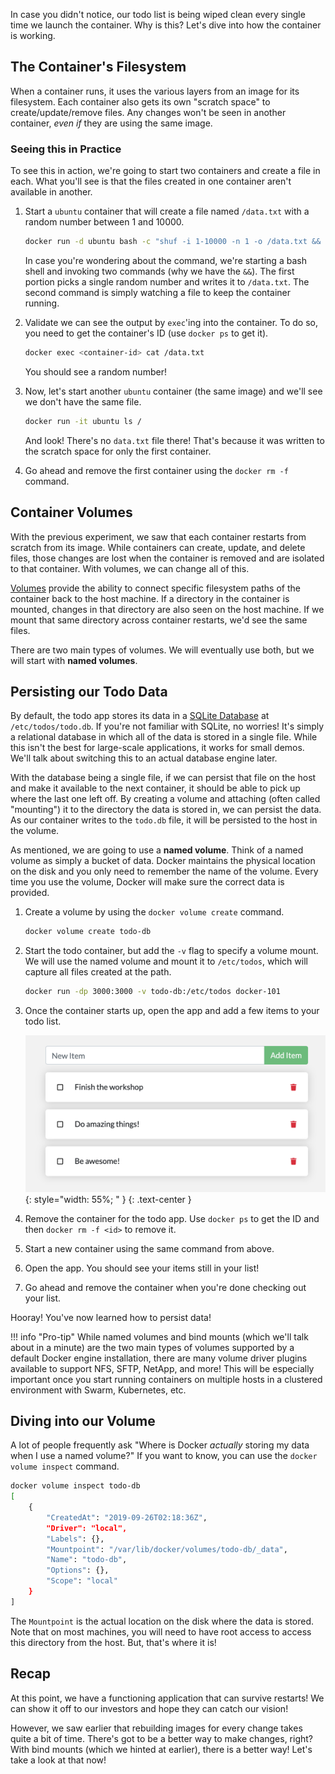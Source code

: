 
In case you didn't notice, our todo list is being wiped clean every single time
we launch the container. Why is this? Let's dive into how the container is working.

## The Container's Filesystem

When a container runs, it uses the various layers from an image for its filesystem.
Each container also gets its own "scratch space" to create/update/remove files. Any
changes won't be seen in another container, _even if_ they are using the same image.


### Seeing this in Practice

To see this in action, we're going to start two containers and create a file in each.
What you'll see is that the files created in one container aren't available in another.

1. Start a `ubuntu` container that will create a file named `/data.txt` with a random number
   between 1 and 10000.

    ```bash
    docker run -d ubuntu bash -c "shuf -i 1-10000 -n 1 -o /data.txt && tail -f /dev/null"
    ```

    In case you're wondering about the command, we're starting a bash shell and invoking two
    commands (why we have the `&&`). The first portion picks a single random number and writes
    it to `/data.txt`. The second command is simply watching a file to keep the container running.

1. Validate we can see the output by `exec`'ing into the container. To do so, you need to get the
   container's ID (use `docker ps` to get it).

    ```bash
    docker exec <container-id> cat /data.txt
    ```

    You should see a random number!

1. Now, let's start another `ubuntu` container (the same image) and we'll see we don't have the same
   file.

    ```bash
    docker run -it ubuntu ls /
    ```

    And look! There's no `data.txt` file there! That's because it was written to the scratch space for
    only the first container.

1. Go ahead and remove the first container using the `docker rm -f` command.


## Container Volumes

With the previous experiment, we saw that each container restarts from scratch from its image. While containers
can create, update, and delete files, those changes are lost when the container is removed and are isolated
to that container. With volumes, we can change all of this.

[Volumes](https://docs.docker.com/storage/volumes/) provide the ability to connect specific filesystem paths of 
the container back to the host machine. If a directory in the container is mounted, changes in that
directory are also seen on the host machine. If we mount that same directory across container restarts, we'd see
the same files.

There are two main types of volumes. We will eventually use both, but we will start with **named volumes**.



## Persisting our Todo Data

By default, the todo app stores its data in a [SQLite Database](https://www.sqlite.org/index.html) at
`/etc/todos/todo.db`. If you're not familiar with SQLite, no worries! It's simply a relational database in 
which all of the data is stored in a single file. While this isn't the best for large-scale applications,
it works for small demos. We'll talk about switching this to an actual database engine later.

With the database being a single file, if we can persist that file on the host and make it available to the
next container, it should be able to pick up where the last one left off. By creating a volume and attaching
(often called "mounting") it to the directory the data is stored in, we can persist the data. As our container 
writes to the `todo.db` file, it will be persisted to the host in the volume.

As mentioned, we are going to use a **named volume**. Think of a named volume as simply a bucket of data. 
Docker maintains the physical location on the disk and you only need to remember the name of the volume. 
Every time you use the volume, Docker will make sure the correct data is provided.

1. Create a volume by using the `docker volume create` command.

    ```bash
    docker volume create todo-db
    ```

1. Start the todo container, but add the `-v` flag to specify a volume mount. We will use the named volume and mount
   it to `/etc/todos`, which will capture all files created at the path.

    ```bash
    docker run -dp 3000:3000 -v todo-db:/etc/todos docker-101
    ```

1. Once the container starts up, open the app and add a few items to your todo list.

    ![Items added to todo list](items-added.png){: style="width: 55%; " }
    {: .text-center }

1. Remove the container for the todo app. Use `docker ps` to get the ID and then `docker rm -f <id>` to remove it.

1. Start a new container using the same command from above.

1. Open the app. You should see your items still in your list!

1. Go ahead and remove the container when you're done checking out your list.

Hooray! You've now learned how to persist data!

!!! info "Pro-tip"
    While named volumes and bind mounts (which we'll talk about in a minute) are the two main types of volumes supported
    by a default Docker engine installation, there are many volume driver plugins available to support NFS, SFTP, NetApp, 
    and more! This will be especially important once you start running containers on multiple hosts in a clustered
    environment with Swarm, Kubernetes, etc.


## Diving into our Volume

A lot of people frequently ask "Where is Docker _actually_ storing my data when I use a named volume?" If you want to know, 
you can use the `docker volume inspect` command.

```bash
docker volume inspect todo-db
[
    {
        "CreatedAt": "2019-09-26T02:18:36Z",
        "Driver": "local",
        "Labels": {},
        "Mountpoint": "/var/lib/docker/volumes/todo-db/_data",
        "Name": "todo-db",
        "Options": {},
        "Scope": "local"
    }
]
```

The `Mountpoint` is the actual location on the disk where the data is stored. Note that on most machines, you will
need to have root access to access this directory from the host. But, that's where it is!


## Recap

At this point, we have a functioning application that can survive restarts! We can show it off to our investors and
hope they can catch our vision!

However, we saw earlier that rebuilding images for every change takes quite a bit of time. There's got to be a better
way to make changes, right? With bind mounts (which we hinted at earlier), there is a better way! Let's take a look at 
that now!
